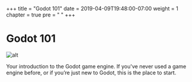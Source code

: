 +++
title = "Godot 101"
date = 2019-04-09T19:48:00-07:00
weight = 1
chapter = true
pre = "<i class='fas fa-graduation-cap'></i> "
+++

# <i class='fas fa-graduation-cap'></i> Godot 101

![alt](/godot_recipes/img/godot3_logo.png)

Your introduction to the Godot game engine. If you've never used a game engine
before, or if you’re just new to Godot, this is the place to start.